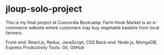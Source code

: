 # jloup-solo-project

This is my final project at Concordia Bootcamp. Farm Hook Market is an e-commerce website where customers may buy vegetable baskets from local farmers.

Front-end: React.js, Redux, JavaScript, CSS
Back-end: Node.js, MongoDB, Express
Productivity Tools: Git, GitHub

